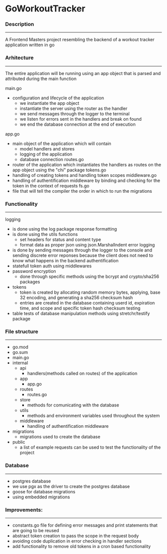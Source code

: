 # GoWorkoutTracker
### Description
---
A Frontend Masters project resembling the backend of a workout tracker application written in go

### Arhitecture
---
The entire application will be running using an app object that is parsed and attributed  during the main function

main.go
- configuration and lifecycle of the application
	-  we instantiate the app object
	- instantiate the server using the router as the handler
	- we send messages through the logger to the terminal
	- we listen for errors sent in the handlers  and break on found
	- we end the database connection at the end of execution

app.go
- main object of the application which will contain 
	- model handlers and stores
	- logging of the application
	- database connection
routes.go
- router of the application which instantiates the handlers as routes on the app object using the "chi" package
tokens.go
- handling of creating tokens and handling token scopes
middleware.go
- handling of authentification middleware by binding and checking for the token in the context of requests
fs.go
- file that will tell the compiler the order in which to run the migrations

### Functionality
---
logging 
- is done using the log package
response formatting 
- is done using the utils functions
	-  set headers for status and content type
	- format data as proper json using json.MarshalIndent
error logging
- is done by sending messages through the logger to the console and sending discrete error reponses because the client does not need to know what happens in the backend 
authentification
- statefull token auth using middlewares
- password encryption
	-  done through specific methods using the bcrypt and crypto/sha256 packages
- tokens
	- token is created by allocating random memory bytes, applying, base 32 encoding, and generating a sha256 checksum hash
	- entries are created in the database containing userd id, expiration time, and scope and specific token hash checksum
testing
- table tests of database manipulation methods using stretchr/testify  package
### File structure
---
- go.mod
- go.sum
- main.go
- internal
	- api
		- handlers(methods called on routes) of the application 
	- app
		- app.go
	- routes
		- routes.go
	- store
		- methods for comunicating with the database
	- utils
		- methods and environment variables used throughout the system
	- middleware
		- handling of authentification middleware 
- migrations
	- migrations used to create the database
- public
	- a list of example requests can be used to test the functionality of the project

### Database
---
- postgres database
- we use pgx as the driver to create the postgres database
- goose for database migrations
- using embedded migrations

### Improvements:
---
- constants.go file for defining error messages and print statements that are going to be reused
- abstract token creation to pass the scope in the request body
- avoiding code duplication in error checking in handler sections
- add functionality to remove old tokens in a cron based functionality
